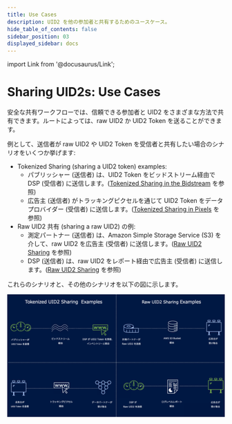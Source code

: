 ```yaml
---
title: Use Cases
description: UID2 を他の参加者と共有するためのユースケース。
hide_table_of_contents: false
sidebar_position: 03
displayed_sidebar: docs
---
```


import Link from '@docusaurus/Link';

# Sharing UID2s: Use Cases

安全な共有ワークフローでは、信頼できる参加者と UID2 をさまざまな方法で共有できます。ルートによっては、raw UID2 か UID2 Token を送ることができます。

例として、送信者が raw UID2 や UID2 Token を受信者と共有したい場合のシナリオをいくつか挙げます:

- Tokenized Sharing (sharing a UID2 token) examples:
  - パブリッシャー (送信者) は、UID2 Token を<Link href="../ref-info/glossary-uid#gl-bidstream">ビッドストリーム</Link>経由で DSP (受信者) に送信します。([Tokenized Sharing in the Bidstream](sharing-tokenized-from-data-bid-stream.md) を参照)
  - 広告主 (送信者) がトラッキングピクセルを通じて UID2 Token をデータプロバイダー (受信者) に送信します。([Tokenized Sharing in Pixels](sharing-tokenized-from-data-pixel.md) を参照)
- Raw UID2 共有 (sharing a raw UID2) の例:
  - 測定パートナー (送信者) は、Amazon Simple Storage Service (S3) を介して、raw UID2 を広告主 (受信者) に送信します。([Raw UID2 Sharing](sharing-raw.md) を参照)
  - DSP (送信者) は、raw UID2 をレポート経由で広告主 (受信者) に送信します。([Raw UID2 Sharing](sharing-raw.md) を参照)

これらのシナリオと、その他のシナリオを以下の図に示します。

![Illustration of Sharing Use Cases](images/SharingSlide-Examples.png)
